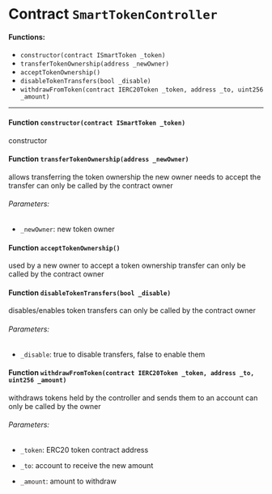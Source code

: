 # Contract `SmartTokenController`



#### Functions:
- `constructor(contract ISmartToken _token)`
- `transferTokenOwnership(address _newOwner)`
- `acceptTokenOwnership()`
- `disableTokenTransfers(bool _disable)`
- `withdrawFromToken(contract IERC20Token _token, address _to, uint256 _amount)`


---

#### Function `constructor(contract ISmartToken _token)`
constructor
#### Function `transferTokenOwnership(address _newOwner)`
allows transferring the token ownership
the new owner needs to accept the transfer
can only be called by the contract owner

###### Parameters:
- `_newOwner`:    new token owner
#### Function `acceptTokenOwnership()`
used by a new owner to accept a token ownership transfer
can only be called by the contract owner
#### Function `disableTokenTransfers(bool _disable)`
disables/enables token transfers
can only be called by the contract owner

###### Parameters:
- `_disable`:    true to disable transfers, false to enable them
#### Function `withdrawFromToken(contract IERC20Token _token, address _to, uint256 _amount)`
withdraws tokens held by the controller and sends them to an account
can only be called by the owner

###### Parameters:
- `_token`:   ERC20 token contract address

- `_to`:      account to receive the new amount

- `_amount`:  amount to withdraw



